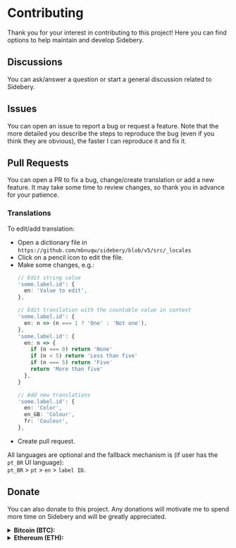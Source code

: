 # Contributing

Thank you for your interest in contributing to this project! Here you can find options to help maintain and develop Sidebery.


## Discussions

You can ask/answer a question or start a general discussion related to Sidebery.


## Issues

You can open an issue to report a bug or request a feature. Note that the more detailed you describe the steps to reproduce the bug (even if you think they are obvious), the faster I can reproduce it and fix it.


## Pull Requests

You can open a PR to fix a bug, change/create translation or add a new feature. It may take some time to review changes, so thank you in advance for your patience.

### Translations

To edit/add translation:
- Open a dictionary file in `https://github.com/mbnuqw/sidebery/blob/v5/src/_locales`
- Click on a pencil icon to edit the file.
- Make some changes, e.g.:
  ```ts
  // Edit string value
  'some.label.id': {
    en: 'Value to edit',
  },

  // Edit translation with the countable value in context
  'some.label.id': {
    en: n => (n === 1 ? 'One' : 'Not one'),
  },
  'some.label.id': {
    en: n => {
      if (n === 0) return 'None'
      if (n < 5) return 'Less than five'
      if (n === 5) return 'Five'
      return 'More than five'
    },
  }

  // Add new translations
  'some.label.id': {
    en: 'Color',
    en_GB: 'Colour',
    fr: 'Couleur',
  },
  ```
- Create pull request.

All languages are optional and the fallback mechanism is (if user has the `pt_BR` UI language):  
`pt_BR` > `pt` > `en` > `label ID`.


## Donate

You can also donate to this project. Any donations will motivate me to spend more time on Sidebery and will be greatly appreciated.

<details><summary><b> Bitcoin (BTC): </b></summary>

```
bc1q2drx3x5pfl0c68urwztvjrwgksg9u3l7mn4g4m
```
![btc-bc1q2drx3x5pfl0c68urwztvjrwgksg9u3l7mn4g4m](https://user-images.githubusercontent.com/6276694/215584021-b1eee3ab-ca62-4a81-acb4-cd69c27c734a.png)

</details>

<details><summary><b> Ethereum (ETH): </b></summary>

```
0x11667D20AB328194AEEc68F9385CCcf713607929
```
![eth-0x11667D20AB328194AEEc68F9385CCcf713607929](https://user-images.githubusercontent.com/6276694/215587549-39505f92-0f80-43ec-bec1-42bf8cd570c4.png)

</details>
